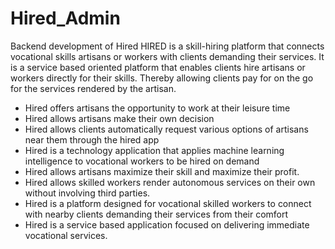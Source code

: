 # Hired_Admin
Backend development of Hired 
HIRED is a skill-hiring platform that connects vocational skills artisans or workers with clients demanding their services. It is a service based oriented platform that enables clients hire artisans or workers directly for their skills. Thereby allowing clients pay for on the go for the services rendered by the artisan.

-	Hired offers artisans the opportunity to work at their leisure time
-	Hired allows artisans make their own decision
-	Hired allows clients automatically request various options of artisans near them through the hired app
-	Hired is a technology application that applies machine learning intelligence to vocational workers to be hired on demand
-	Hired allows artisans maximize their skill and maximize their profit.
-	Hired allows skilled workers render autonomous services on their own without involving third parties.
-	Hired is a platform designed for vocational skilled workers to connect with nearby clients demanding their services from their comfort
-	Hired is a service based application focused on delivering immediate vocational services.
